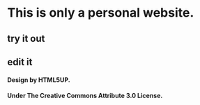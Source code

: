 # This is only a personal website.
## try it out
## edit it

#### Design by HTML5UP.
#### Under The Creative Commons Attribute 3.0 License.
